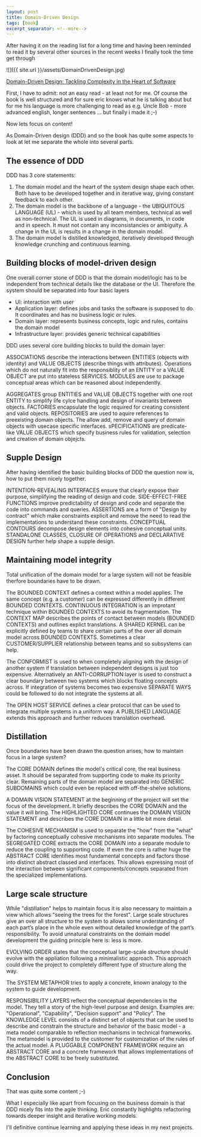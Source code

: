 ```yaml
---
layout: post
title: Domain-Driven Design
tags: [book]
excerpt_separator: <!--more-->
---
```


After having it on the reading list for a long time and having been reminded to read it by several other sources in the recent 
weeks I finally took the time get through

![]({{ site.url }}/assets/DomainDrivenDesign.jpg)

[Domain-Driven Design: Tackling Complexity in the Heart of Software](https://www.amazon.com/Domain-Driven-Design-Tackling-Complexity-Software/dp/0321125215/ref=sr_1_1?s=books&ie=UTF8&qid=1514895832&sr=1-1&keywords=domain+driven+design)

First, I have to admit: not an easy read - at least not for me. Of course the book is well structured and for sure eric knows what he
is talking about but for me his language is more challenging to read as e.g. Uncle Bob - more advanced english, longer sentences ... 
but finally i made it ;-)

Now lets focus on content!
<!--more-->
As Domain-Driven design (DDD) and so the book has quite some aspects to look at let me separate the whole into several parts.

## The essence of DDD

DDD has 3 core statements:

1. The domain model and the heart of the system design shape each other.
   Both have to be developed together and in iterative way, giving constant feedback to each other.
2. The domain model is the backbone of a language - the UBIQUITOUS LANGUAGE (UL) - which is used by all team members, technical
   as well as non-technical. The UL is used in diagrams, in documents, in code and in speech. It must not contain any 
   inconsistancies or ambiguity. A change in the UL is results in a change in the domain model.
3. The domain model is distilled knowledged, iteratively developed through knowledge crunching and continuous learning.

## Building blocks of model-driven design

One overall corner stone of DDD is that the domain model/logic has to be independent from technical details like the database or the UI.
Therefore the system should be separated into four basic layers

- UI: interaction with user
- Application layer: defines jobs and tasks the software is supposed to do. It coordinates and has no business logic or rules.
- Domain layer: represents business concepts, logic and rules, contains the domain model
- Infrastructure layer: provides generic technical capabilities

DDD uses several core building blocks to build the domain layer:

ASSOCIATIONS describe the interactions between ENTITIES (objects with identity) and VALUE OBJECTS (describe things with attributes).
Operations which do not naturally fit into the responsiblity of an ENTITY or a VALUE OBJECT	are put into stateless SERVICES. 
MODULES are use to package conceptual areas which can be reasoned about independently.

AGGREGATES group ENTITIES and VALUE OBJECTS together with one root ENTITY to simplify life cylce handling and design of invariants between objects.
FACTORIES encapsulate the logic required for creating consistent and valid objects.
REPOSITORIES are used to aquire references to preexisting domain objects. The allow add, remove and query of domain objects with usecase 
specific interfaces.
sPECIFICATIONS are predicate-like VALUE OBJECTS which specify business rules for validation, selection and creation of domain objejcts.

## Supple Design

After having identified the basic building blocks of DDD the question now is, how to put them nicely together.

INTENTION-REVEALING INTERFACES ensure that clearly expose their purpose, simplifying the reading of design and code.
SIDE-EFFECT-FREE FUNCTIONS improve predictability of design and code and separate the code into commands and queries.
ASSERTIONS are a form of "Design by contract" which make constraints explicit and remove the need to read the implementations to 
understand these constraints.
CONCEPTUAL CONTOURS decompose design elements into cohesive conceptual units.
STANDALONE CLASSES, CLOSURE OF OPERATIONS and DECLARATIVE DESIGN further help shape a supple design.

## Maintaining model integrity

Total unification of the domain model for a large system will not be feasible therfore boundaries have to be drawn.

The BOUNDED CONTEXT defines a context within a model applies. The same concept (e.g. a customer) can be expressed differently
in different BOUNDED CONTEXTS.
CONTINUOUS INTEGRATION is an improtant technique within BOUNDED CONTEXTS to avoid its fragmentation.
The CONTEXT MAP describes the points of contact between models (BOUNDED CONTEXTS) and outlines explict translations.
A SHARED KERNEL can be explicitly defined by teams to share certain parts of the over all domain model across BOUNDED CONTEXTS.
Sometimes a clear CUSTOMER/SUPPLIER relationship between teams and so subsystems can help.

The CONFORMIST is used to when completely aligning with the design of another system if translation between independent designs 
is just too expensive.
Alternatively an ANTI-CORRUPTION layer is used to construct a clear boundary between two systems which blocks floating concepts across.
If integration of systems becomes two expensive SEPARATE WAYS could be followed to do not integrate the systems at all.

The OPEN HOST SERVICE defines a clear protocol that can be used to integrate multiple systems in a uniform way.
A PUBLISHED LANGUAGE extends this approach and further reduces translation overhead.

## Distillation

Once boundaries have been drawn the question arises, how to maintain focus in a large system?

The CORE DOMAIN defines the model's critical core, the real business asset. It should be separated from supporting code 
to make its priority clear. Remaining parts of the domain model are separated into GENERIC SUBDOMAINS which could even
be replaced with off-the-shelve solutions.

A DOMAIN VISION STATEMENT at the beginning of the project will set the focus of the development. It briefly describes
the CORE DOMAIN and the value it will bring. The HIGHLIGHTED CORE continues the DOMAIN VISION STATEMENT and describes
the CORE DOMAIN in a little bit more detail.

The COHESIVE MECHANISM is used to separate the "how" from the "what" by factoring conceptually cohesive mechanisms 
into separate modules.
The SEGREGATED CORE extracts the CORE DOMAIN into a separate module to reduce the coupling to supporting code.
If even the core is rather huge the ABSTRACT CORE identifies most fundamental concepts and factors those into distinct
abstract classed and interfaces. This allows expressing most of the interaction between significant components/concepts
separated from the specialized implementations.

## Large scale structure

While "distillation" helps to maintain focus it is also necessary to maintain a view which allows "seeing the trees for the forest".
Large scale structures give an over all structure to the system to allows some understanding of each part’s place in the whole even 
without detailed knowledge of the part’s responsibility. 
To avoid unnatural constraints on the domain model development the guiding principle here is: less is more.

EVOLVING ORDER states that the conceptual large-scale structure should evolve with the appliation following a minimalistic approach.
This approach could drive the project to completely different type of structure along the way.

The SYSTEM METAPHOR tries to apply a concrete, known analogy to the system to guide development.

RESPONSIBILITY LAYERS reflect the conceptual dependencies in the model. They tell a story of the high-level purpose and design.
Examples are: "Operational", "Capability", "Decision support" and "Policy".
The KNOWLEDGE LEVEL consists of a distinct set of objects that can be used to describe and constrain the structure and behavior of 
the basic model - a meta model comparable to reflection mechanisms in technical frameworks. The metamodel is provided to the customer
for customization of the rules of the actual model.
A PLUGGABLE COMPONENT FRAMEWORK require an ABSTRACT CORE and a concrete framework that allows implementations of the ABSTRACT CORE 
to be freely substituted.

## Conclusion

That was quite some content ;-)

What I especially like apart from focusing on the business domain is that DDD nicely fits into the agile thinking.
Eric constantly highlights refactoring towards deeper insight and iterative working models.

I'll definitive continue learning and applying these ideas in my next projects.
